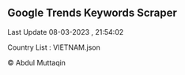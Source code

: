

## Google Trends Keywords Scraper 
 
Last Update 08-03-2023 , 21:54:02

Country List :
VIETNAM.json



© Abdul Muttaqin 
